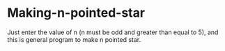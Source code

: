 # Making-n-pointed-star
Just enter the value of n (n must be odd and greater than equal to 5), and this is general program to make n pointed star.
